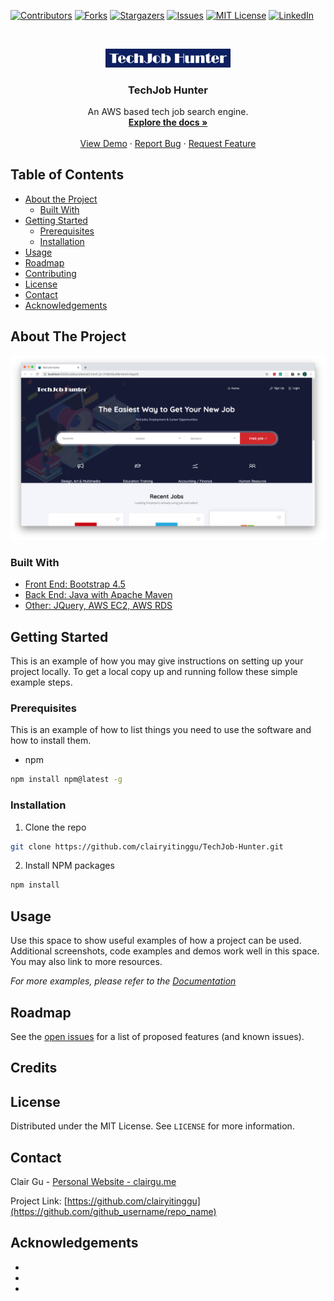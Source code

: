 [![Contributors][contributors-shield]][contributors-url]
[![Forks][forks-shield]][forks-url]
[![Stargazers][stars-shield]][stars-url]
[![Issues][issues-shield]][issues-url]
[![MIT License][license-shield]][license-url]
[![LinkedIn][linkedin-shield]][linkedin-url]

<!-- PROJECT LOGO -->
<br />
<p align="center">
  <a href="https://github.com/clairyitinggu/TechJob-Hunter">
    <img src="images/logo.png" alt="Logo" width="200" height="">
  </a>

  <h3 align="center">TechJob Hunter</h3>

  <p align="center">
    An AWS based tech job search engine.
    <br />
    <a href="https://github.com/clairyitinggu/TechJob-Hunter"><strong>Explore the docs »</strong></a>
    <br />
    <br />
    <a href="https://github.com/clairyitinggu/TechJob-Hunter/repo_name">View Demo</a>
    ·
    <a href="https://github.com/clairyitinggu/TechJob-Hunter/issues">Report Bug</a>
    ·
    <a href="https://github.com/clairyitinggu/TechJob-Hunter/issues">Request Feature</a>
  </p>
</p>

<!-- TABLE OF CONTENTS -->

## Table of Contents

- [About the Project](#about-the-project)
  - [Built With](#built-with)
- [Getting Started](#getting-started)
  - [Prerequisites](#prerequisites)
  - [Installation](#installation)
- [Usage](#usage)
- [Roadmap](#roadmap)
- [Contributing](#contributing)
- [License](#license)
- [Contact](#contact)
- [Acknowledgements](#acknowledgements)

<!-- ABOUT THE PROJECT -->

## About The Project

[![TechJob Hunter][product-screenshot]](https://i.ibb.co/NTHFdv1/2020-10-13-3-11-09.png)



### Built With

- [Front End: Bootstrap 4.5](https://getbootstrap.com/)
- [Back End: Java with Apache Maven](http://maven.apache.org/what-is-maven.html)
- [Other: JQuery, AWS EC2, AWS RDS]()

<!-- GETTING STARTED -->

## Getting Started

This is an example of how you may give instructions on setting up your project locally. To get a local copy up and running follow these simple example steps.

### Prerequisites

This is an example of how to list things you need to use the software and how to install them.

- npm

```sh
npm install npm@latest -g
```

### Installation

1. Clone the repo

```sh
git clone https://github.com/clairyitinggu/TechJob-Hunter.git
```

2. Install NPM packages

```sh
npm install
```

<!-- USAGE EXAMPLES -->

## Usage

Use this space to show useful examples of how a project can be used. Additional screenshots, code examples and demos work well in this space. You may also link to more resources.

_For more examples, please refer to the [Documentation](https://example.com)_

<!-- ROADMAP -->

## Roadmap

See the [open issues](https://github.com/github_username/repo_name/issues) for a list of proposed features (and known issues).

<!-- CONTRIBUTING -->

## Credits



<!-- LICENSE -->

## License

Distributed under the MIT License. See `LICENSE` for more information.

<!-- CONTACT -->

## Contact

Clair Gu - [Personal Website - clairgu.me](https://www.clairgu.me) 

Project Link: [https://github.com/clairyitinggu](https://github.com/github_username/repo_name)

<!-- ACKNOWLEDGEMENTS -->

## Acknowledgements

- []()
- []()
- []()

<!-- MARKDOWN LINKS & IMAGES -->
<!-- https://www.markdownguide.org/basic-syntax/#reference-style-links -->

[contributors-shield]: https://img.shields.io/github/contributors/github_username/repo.svg?style=flat-square
[contributors-url]: https://github.com/github_username/repo/graphs/contributors
[forks-shield]: https://img.shields.io/github/forks/github_username/repo.svg?style=flat-square
[forks-url]: https://github.com/github_username/repo/network/members
[stars-shield]: https://img.shields.io/github/stars/github_username/repo.svg?style=flat-square
[stars-url]: https://github.com/github_username/repo/stargazers
[issues-shield]: https://img.shields.io/github/issues/github_username/repo.svg?style=flat-square
[issues-url]: https://github.com/github_username/repo/issues
[license-shield]: https://img.shields.io/github/license/github_username/repo.svg?style=flat-square
[license-url]: https://github.com/github_username/repo/blob/master/LICENSE.txt
[linkedin-shield]: https://img.shields.io/badge/-LinkedIn-black.svg?style=flat-square&logo=linkedin&colorB=555
[linkedin-url]: https://linkedin.com/in/github_username
[product-screenshot]: images/screenshot.png
